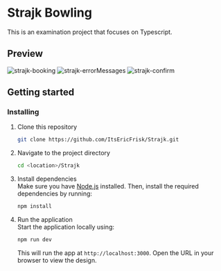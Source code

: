 # Strajk Bowling

This is an examination project that focuses on Typescript. 

## Preview
![strajk-booking](https://github.com/user-attachments/assets/1141c90f-c6ac-4138-9793-65edf68daded)
![strajk-errorMessages](https://github.com/user-attachments/assets/b375525e-81c9-4b8b-a7e4-e51dbc61e124)
![strajk-confirm](https://github.com/user-attachments/assets/3712f0f2-a17f-46c0-8592-d4d7218ab6c5)

## Getting started

### Installing

1. Clone this repository

   ```bash
   git clone https://github.com/ItsEricFrisk/Strajk.git
   ```

2. Navigate to the project directory

   ```bash
   cd <location>/Strajk
   ```

3. Install dependencies  
   Make sure you have [Node.js](https://nodejs.org/) installed. Then, install the required dependencies by running:

   ```bash
   npm install
   ```

4. Run the application  
   Start the application locally using:
   ```bash
   npm run dev
   ```
   This will run the app at `http://localhost:3000`. Open the URL in your browser to view the design.
